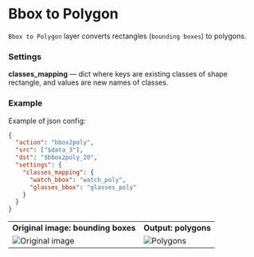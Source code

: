 # Bbox to Polygon

`Bbox to Polygon` layer converts rectangles (`bounding boxes`) to polygons.

### Settings

**classes_mapping** — dict where keys are existing classes of shape rectangle, and values are new names of classes.

### Example

Example of json config:

```json
{
  "action": "bbox2poly",
  "src": ["$data_3"],
  "dst": "$bbox2poly_20",
  "settings": {
    "classes_mapping": {
      "watch_bbox": "watch_poly",
      "glasses_bbox": "glasses_poly"
    }
  }
}
```

<table>
<tr>
<td style="text-align:center"><strong>Original image: bounding boxes</strong></td>
<td style="text-align:center"><strong>Output: polygons</strong></td>
</tr>
<tr>
<td> <img src="https://github.com/supervisely-ecosystem/dtl-v2/assets/79905215/897a9eae-0cf7-4010-83db-4a2fc80a38f9" alt="Original image" /> </td>
<td> <img src="https://github.com/supervisely-ecosystem/dtl-v2/assets/79905215/20004430-a2cd-4a06-a6f9-ec541dacb17a" alt="Polygons" /> </td>
</tr>
</table>
